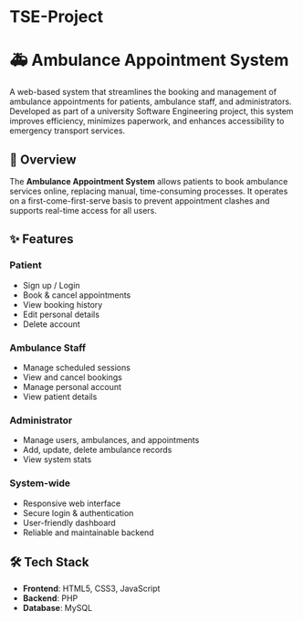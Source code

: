 # TSE-Project
# 🚑 Ambulance Appointment System

A web-based system that streamlines the booking and management of ambulance appointments for patients, ambulance staff, and administrators. Developed as part of a university Software Engineering project, this system improves efficiency, minimizes paperwork, and enhances accessibility to emergency transport services.

## 📖 Overview

The **Ambulance Appointment System** allows patients to book ambulance services online, replacing manual, time-consuming processes. It operates on a first-come-first-serve basis to prevent appointment clashes and supports real-time access for all users.

## ✨ Features

### Patient
- Sign up / Login
- Book & cancel appointments
- View booking history
- Edit personal details
- Delete account

### Ambulance Staff
- Manage scheduled sessions
- View and cancel bookings
- Manage personal account
- View patient details

### Administrator
- Manage users, ambulances, and appointments
- Add, update, delete ambulance records
- View system stats

### System-wide
- Responsive web interface
- Secure login & authentication
- User-friendly dashboard
- Reliable and maintainable backend

## 🛠️ Tech Stack

- **Frontend**: HTML5, CSS3, JavaScript
- **Backend**: PHP
- **Database**: MySQL
